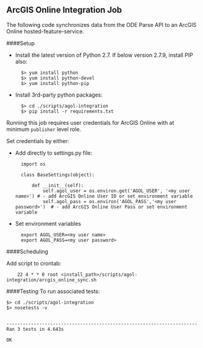 ## ArcGIS Online Integration Job

The following code synchronizes data from the ODE Parse API to an ArcGIS Online hosted-feature-service.


####Setup

- Install the latest version of Python 2.7.  If below version 2.7.9, install PIP also:

        $> yum install python
        $> yum install python-devel
        $> yum install python-pip

- Install 3rd-party python packages:

        $> cd ./scripts/agol-integration
        $> pip install -r requirements.txt



Running this job requires user credentials for ArcGIS Online with at minimum `publisher` level role. 

Set credentials by either:

- Add directly to settings.py file:

        import os

        class BaseSettings(object):

            def __init__(self):
                self.agol_user = os.environ.get('AGOL_USER', '<my user name>') # - add ArcGIS Online User ID or set environment variable
                self.agol_pass = os.environ('AGOL_PASS','<my user password>')  # - add ArcGIS Online User Pass or set environment variable

- Set environment variables

        export AGOL_USER=<my user name>
        export AGOL_PASS=<my user password>

####Scheduling

Add script to crontab:

        22 4 * * 0 root <install_path>/scripts/agol-integration/arcgis_online_sync.sh

####Testing
To run associated tests:

    $> cd ./scripts/agol-integration
    $> nosetests -v


    ----------------------------------------------------------------------
    Ran 3 tests in 4.643s

    OK



